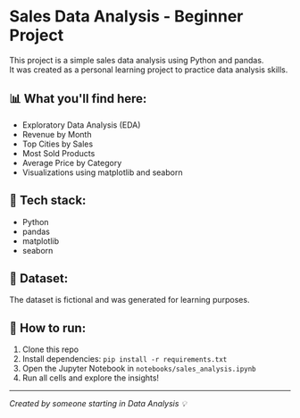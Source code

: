 
# Sales Data Analysis - Beginner Project

This project is a simple sales data analysis using Python and pandas.  
It was created as a personal learning project to practice data analysis skills.

## 📊 What you'll find here:
- Exploratory Data Analysis (EDA)
- Revenue by Month
- Top Cities by Sales
- Most Sold Products
- Average Price by Category
- Visualizations using matplotlib and seaborn

## 🧪 Tech stack:
- Python
- pandas
- matplotlib
- seaborn

## 📁 Dataset:
The dataset is fictional and was generated for learning purposes.

## 🚀 How to run:
1. Clone this repo
2. Install dependencies: `pip install -r requirements.txt`
3. Open the Jupyter Notebook in `notebooks/sales_analysis.ipynb`
4. Run all cells and explore the insights!

---
*Created by someone starting in Data Analysis 💡*
